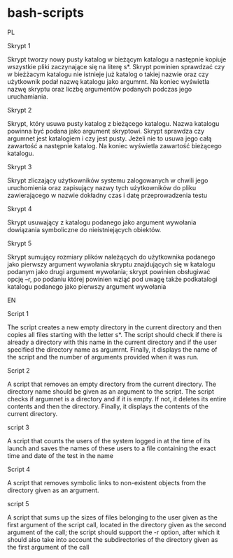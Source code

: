 # bash-scripts
PL


Skrypt 1

Skrypt tworzy nowy pusty katalog w bieżącym katalogu a następnie kopiuje wszystkie pliki zaczynające się na literę s*. Skrypt powinien sprawdzać czy w bieżżacym katalogu nie istnieje już katalog o takiej nazwie oraz czy użytkownik podał nazwę katalogu jako argumrnt. Na koniec wyświetla nazwę skryptu oraz liczbę argumentów podanych podczas jego uruchamiania.

Skrypt 2

Skrypt, który usuwa pusty katalog z bieżącego katalogu. Nazwa katalogu powinna być podana jako argument skryptowi. Skrypt sprawdza czy argumnet jest katalogiem i czy jest pusty. Jeżeli nie to usuwa jego całą zawartość a następnie katalog. Na koniec wyświetla zawartość bieżącego katalogu.

Skrypt 3

Skrypt zliczający użytkowników systemu zalogowanych w chwili jego uruchomienia oraz zapisujący
nazwy tych użytkowników do pliku zawierającego w nazwie dokładny czas i datę przeprowadzenia testu


Skrypt 4

Skrypt usuwający z katalogu podanego jako argument wywołania dowiązania symboliczne do
nieistniejących obiektów.


Skrypt 5

Skrypt sumujący rozmiary plików należących do użytkownika podanego jako pierwszy argument
wywołania skryptu znajdujących się w katalogu podanym jako drugi argument wywołania; skrypt powinien
obsługiwać opcję –r, po podaniu której powinien wziąć pod uwagę także podkatalogi katalogu podanego jako
pierwszy argument wywołania


EN

Script 1

The script creates a new empty directory in the current directory and then copies all files starting with the letter s*. The script should check if there is already a directory with this name in the current directory and if the user specified the directory name as argumrnt. Finally, it displays the name of the script and the number of arguments provided when it was run.

Script 2

A script that removes an empty directory from the current directory. The directory name should be given as an argument to the script. The script checks if argumnet is a directory and if it is empty. If not, it deletes its entire contents and then the directory. Finally, it displays the contents of the current directory.

script 3

A script that counts the users of the system logged in at the time of its launch and saves the names of these users to a file containing the exact time and date of the test in the name

Script 4

A script that removes symbolic links to non-existent objects from the directory given as an argument.

script 5

A script that sums up the sizes of files belonging to the user given as the first argument of the script call, located in the directory given as the second argument of the call; the script should support the -r option, after which it should also take into account the subdirectories of the directory given as the first argument of the call
